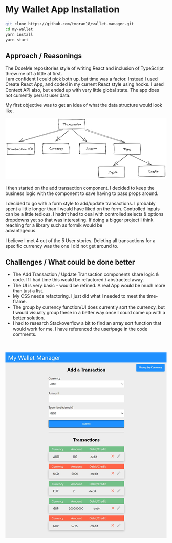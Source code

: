 # My Wallet App Installation

```bash
git clone https://github.com/tmoran18/wallet-manager.git
cd my-wallet
yarn install
yarn start
```

## Approach / Reasonings

The DoseMe repositories style of writing React and inclusion of TypeScript threw me off a little at first.<br>I am confident I could pick both up, but time was a factor. Instead I used Create React App, and coded in my current React style using hooks. I used Context API also, but ended up with very little global state. The app does not currently persist user data.

My first objective was to get an idea of what the data structure would look like.

<img src="public/transaction_model.png">
<br>
<br>
I then started on the add transaction component. I decided to keep the business logic with the component to save having to pass props around.

I decided to go with a form style to add/update transactions. I probably spent a little longer than I would have liked on the form. Controlled inputs<br>can be a little tedious. I hadn't had to deal with controlled selects & options dropdowns yet so that was interesting. If doing a bigger project I think reaching for a library such as formik would be<br>advantageous.

I believe I met 4 out of the 5 User stories. Deleting all transactions for a specific currency was the one I did not get around to.

## Challenges / What could be done better
- The Add Transaction / Update Transaction components share logic & code. If I had time this would be refactored / abstracted away.
- The UI is very basic - would be refined. A real App would be much more than just a list.
- My CSS needs refactoring. I just did what I needed to meet the time-frame.
- The group by currency function/UI does currently sort the currency, but I would visually group these in a better way once I could come up with a better solution.
- I had to research Stackoverflow a bit to find an array sort function that would work for me. I have referenced the user/page in the code comments.
<br>
<br>
<img src="public/wallet_manager.jpg" width=600>





